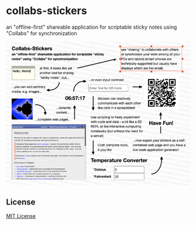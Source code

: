 # collabs-stickers #

an "offline-first" shareable application for scriptable sticky notes using "Collabs" for synchronization

![Collabs Stickers Presentation Shot](./CollabsStickers-Presentation.png)


## License ##

[MIT License](LICENSE.md)
